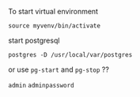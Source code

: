 To start virtual environment

`source myvenv/bin/activate`


start postgresql

`postgres -D /usr/local/var/postgres`


or use `pg-start` and `pg-stop` ??

`admin`
`adminpassword`
